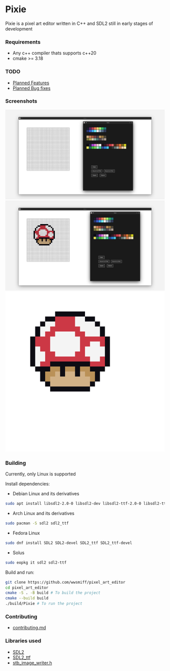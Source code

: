 # Pixie

Pixie is a pixel art editor written in C++ and SDL2 still in early stages of development

### Requirements
- Any c++ compiler thats supports c++20
- cmake >= 3.18

### TODO
- [Planned Features](planned_features.md)
- [Planned Bug fixes](planned_bugfixes.md)

### Screenshots
![](Screenshots/plain.png)
![](Screenshots/super_mushroom_in_editor.png)
![](Screenshots/super_mushroom.png)

### Building
Currently, only Linux is supported

Install dependencies:
- Debian Linux and its derivatives
```bash
sudo apt install libsdl2-2.0-0 libsdl2-dev libsdl2-ttf-2.0-0 libsdl2-ttf-dev
```
- Arch Linux and its derivatives
```bash
sudo pacman -S sdl2 sdl2_ttf
```
- Fedora Linux
```bash
sudo dnf install SDL2 SDL2-devel SDL2_ttf SDL2_ttf-devel
```
- Solus
```bash
sudo eopkg it sdl2 sdl2-ttf
```

Build and run:
```bash
git clone https://github.com/wwsmiff/pixel_art_editor
cd pixel_art_editor
cmake -S . -B build # To build the project
cmake --build build
./build/Pixie # To run the project
```

### Contributing
 - [contributing.md](contributing.md)

### Libraries used
 - [SDL2](http://libsdl.org/)
 - [SDL2_ttf](https://wiki.libsdl.org/SDL2_ttf/FrontPage)
 - [stb_image_writer.h](https://github.com/nothings/stb/blob/master/stb_image_write.h)
